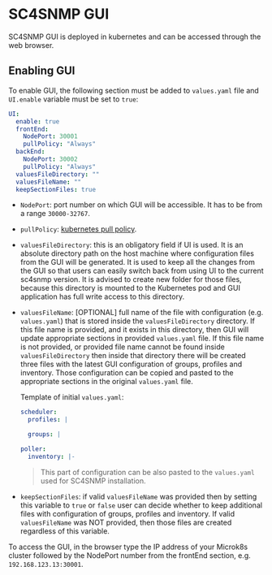 # SC4SNMP GUI

SC4SNMP GUI is deployed in kubernetes and can be accessed through the web browser.

## Enabling GUI

To enable GUI, the following section must be added to `values.yaml` file and `UI.enable` variable must be set to `true`:

```yaml
UI:
  enable: true
  frontEnd:
    NodePort: 30001
    pullPolicy: "Always"
  backEnd:
    NodePort: 30002
    pullPolicy: "Always"
  valuesFileDirectory: ""
  valuesFileName: ""
  keepSectionFiles: true
```

- `NodePort`: port number on which GUI will be accessible. It has to be from a range `30000-32767`.
- `pullPolicy`: [kubernetes pull policy](https://kubernetes.io/docs/concepts/containers/images/#image-pull-policy).
- `valuesFileDirectory`: this is an obligatory field if UI is used. It is an absolute directory path on the host machine 
where configuration files from the GUI will be generated. It is used to keep all the changes from the GUI so that users can 
easily switch back from using UI to the current sc4snmp version. It is advised to create new folder for those files, 
because this directory is mounted to the Kubernetes pod and GUI application has full write access to this directory.
- `valuesFileName`: [OPTIONAL] full name of the file with configuration (e.g. `values.yaml`) that is stored inside the 
`valuesFileDirectory` directory. If this file name is provided, and it exists in this directory, then GUI will update 
appropriate sections in provided `values.yaml` file. If this file name is not provided, or provided file name cannot be
found inside `valuesFileDirectory` then inside that directory there will be created three files with the latest GUI configuration
of groups, profiles and inventory. Those configuration can be copied and pasted to the appropriate sections in the original `values.yaml` file.

  Template of initial `values.yaml`:

    ```yaml
    scheduler:
      profiles: |
    
      groups: |
    
    poller:
      inventory: |-
    ```
  
  > This part of configuration can be also pasted to the `values.yaml` used for SC4SNMP installation.

- `keepSectionFiles`:  if valid `valuesFileName` was provided then by setting this variable to `true` or `false` user can 
decide whether to keep additional files with configuration of groups, profiles and inventory. If valid `valuesFileName` 
was NOT provided, then those files are created regardless of this variable.


To access the GUI, in the browser type the IP address of your Microk8s cluster followed by the NodePort number from the 
frontEnd section, e.g. `192.168.123.13:30001`.



